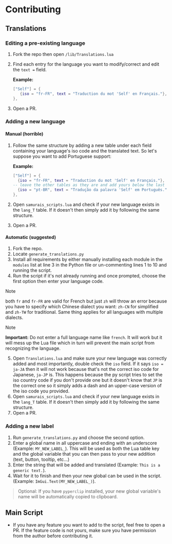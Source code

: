 # Contributing

## Translations

### Editing a pre-existing language

1. Fork the repo then open `/lib/Translations.lua`
2. Find each entry for the language you want to modify/correct and edit the `text =` field.

   **Example:**

     ```lua
     ["Self"] = {
        {iso = "fr-FR", text = "Traduction du mot 'Self' en Français."},
     },
     ```

3. Open a PR.

### Adding a new language

#### Manual (horrible)

1. Follow the same structure by adding a new table under each field containing your language's iso code and the translated text. So let's suppose you want to add Portuguese support:

   **Example:**

     ```lua
     ["Self"] = {
       {iso = "fr-FR", text = "Traduction du mot 'Self' en Français."},
     -- leave the other tables as they are and add yours below the last one:
       {iso = "pt-BR", text = "Tradução da palavra 'Self' em Português."},
     },
     ```

2. Open `samurais_scripts.lua` and check if your new language exists in the `lang_T` table. If it doesn't then simply add it by following the same structure.
3. Open a PR.

#### Automatic (suggested)

1. Fork the repo.
2. Locate `generate_translations.py`
3. Install all requirements by either manually installing each module in the `modules` list at line 3 in the Python file or un-commenting lines 1 to 10 and running the script.
4. Run the script if it's not already running and once prompted, choose the first option then enter your language code.

> [!NOTE]
> both `fr` and `fr-FR` are valid for French but just `zh` will throw an error because you have to specify which Chinese dialect you want: `zh-CN` for simplified and `zh-TW` for traditional. Same thing applies for all languages with multiple dialects.

> [!NOTE]
> **Important:** Do not enter a full language name like `french`. It will work but it will mess up the Lua file which in turn will prevent the main script from recognizing the language.

5. Open `Translations.lua` and make sure your new language was correctly added and most importantly, double check the `iso` field. If it says `iso = ja-JA` then it will not work because that's not the correct iso code for Japanese, `ja-JP` is. This happens because the py script tries to set the iso country code if you don't provide one but it doesn't know that `JP` is the correct one so it simply adds a dash and an upper-case version of the iso code you provided.
6. Open `samurais_scripts.lua` and check if your new language exists in the `lang_T` table. If it doesn't then simply add it by following the same structure.
7. Open a PR.

### Adding a new label

1. Run `generate_translations.py` and choose the second option.
2. Enter a global name in all uppercase and ending with an underscore (Example: `MY_NEW_LABEL_`). This will be used as both the Lua table key and the global variable that you can then pass to your new addition (text, button, tooltip, etc...)
3. Enter the string that will be added and translated (Example: `This is a generic text.`).
4. Wait for it to finish and then your new global can be used in the script. (Example: `ImGui.Text(MY_NEW_LABEL_)`).

> Optional: If you have `pyperclip` installed, your new global variable's name will be automatically copied to clipboard.

## Main Script

- If you have any feature you want to add to the script, feel free to open a PR. If the feature code is not yours, make sure you have permission from the author before contributing it.
